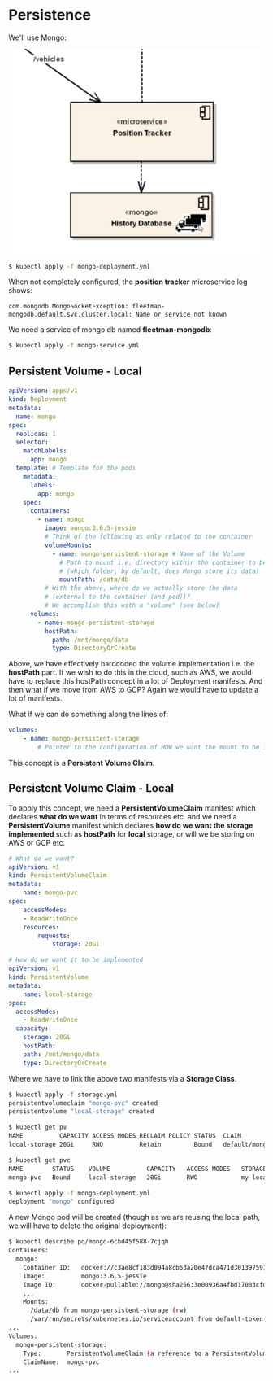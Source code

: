 # Persistence

We'll use Mongo:

![Mongo](images/mongo.png)

```bash
$ kubectl apply -f mongo-deployment.yml
```

When not completely configured, the **position tracker** microservice log shows:

```
com.mongodb.MongoSocketException: fleetman-mongodb.default.svc.cluster.local: Name or service not known
```

We need a service of mongo db named **fleetman-mongodb**:

```bash
$ kubectl apply -f mongo-service.yml
```

## Persistent Volume - Local

```yaml
apiVersion: apps/v1
kind: Deployment
metadata:
  name: mongo
spec:
  replicas: 1
  selector:
    matchLabels:
      app: mongo
  template: # Template for the pods
    metadata:
      labels:
        app: mongo
    spec:
      containers:
        - name: mongo
          image: mongo:3.6.5-jessie
          # Think of the following as only related to the container
          volumeMounts:
            - name: mongo-persistent-storage # Name of the Volume
              # Path to mount i.e. directory within the container to be mapped externally
              # (which folder, by default, does Mongo store its data)
              mountPath: /data/db
          # With the above, where do we actually store the data
          # (external to the container (and pod))?
          # We accomplish this with a "volume" (see below)
      volumes:
        - name: mongo-persistent-storage
          hostPath:
            path: /mnt/mongo/data
            type: DirectoryOrCreate
```

Above, we have effectively hardcoded the volume implementation i.e. the **hostPath** part. If we wish to do this in the cloud, such as AWS, we would have to replace this hostPath concept in a lot of Deployment manifests. And then what if we move from AWS to GCP? Again we would have to update a lot of manifests.

What if we can do something along the lines of:

```yaml
volumes:
	- name: mongo-persistent-storage
		# Pointer to the configuration of HOW we want the mount to be implemented
```

This concept is a **Persistent Volume Claim**.

## Persistent Volume Claim - Local

To apply this concept, we need a **PersistentVolumeClaim** manifest which declares **what do we want** in terms of resources etc. and we need a **PersistentVolume** manifest which declares **how do we want the storage implemented** such as **hostPath** for **local** storage, or will we be storing on AWS or GCP etc.

```yaml
# What do we want?
apiVersion: v1
kind: PersistentVolumeClaim
metadata:
	name: mongo-pvc
spec:
	accessModes:
    - ReadWriteOnce
	resources:
		requests:
			storage: 20Gi
```

```yaml
# How do we want it to be implemented
apiVersion: v1
kind: PersistentVolume
metadata:
	name: local-storage
spec:
  accessModes:
    - ReadWriteOnce
  capacity:
    storage: 20Gi    
	hostPath:
  	path: /mnt/mongo/data
    type: DirectoryOrCreate
```

Where we have to link the above two manifests via a **Storage Class**.

```bash
$ kubectl apply -f storage.yml
persistentvolumeclaim "mongo-pvc" created
persistentvolume "local-storage" created
```

```bash
$ kubectl get pv
NAME          CAPACITY ACCESS MODES RECLAIM POLICY STATUS  CLAIM               STORAGECLASS
local-storage 20Gi     RWO          Retain         Bound   default/mongo-pvc my-local-storage 
```

```bash
$ kubectl get pvc
NAME        STATUS    VOLUME          CAPACITY   ACCESS MODES   STORAGECLASS       AGE
mongo-pvc   Bound     local-storage   20Gi       RWO            my-local-storage   5m
```

```bash
$ kubectl apply -f mongo-deployment.yml
deployment "mongo" configured
```

A new Mongo pod will be created (though as we are reusing the local path, we will have to delete the original deployment):

```bash
$ kubectl describe po/mongo-6cbd45f588-7cjqh
Containers:
  mongo:
    Container ID:   docker://c3ae8cf183d094a8cb53a20e47dca471d301397591bbc37d749233a7e86f7218
    Image:          mongo:3.6.5-jessie
    Image ID:       docker-pullable://mongo@sha256:3e00936a4fbd17003cfd33ca808f03ada736134774bfbc3069d3757905a4a326
    ...
    Mounts:
      /data/db from mongo-persistent-storage (rw)
      /var/run/secrets/kubernetes.io/serviceaccount from default-token-2mljn (ro)
...
Volumes:
  mongo-persistent-storage:
    Type:       PersistentVolumeClaim (a reference to a PersistentVolumeClaim in the same namespace)
    ClaimName:  mongo-pvc
...
```

